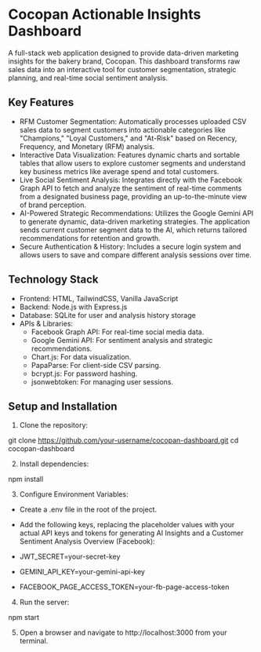 # Cocopan Actionable Insights Dashboard
A full-stack web application designed to provide data-driven marketing insights for the bakery brand, Cocopan. This dashboard transforms raw sales data into an interactive tool for customer segmentation, strategic planning, and real-time social sentiment analysis.

## Key Features
- RFM Customer Segmentation: Automatically processes uploaded CSV sales data to segment customers into actionable categories like "Champions," "Loyal Customers," and "At-Risk" based on Recency, Frequency, and Monetary (RFM) analysis.
- Interactive Data Visualization: Features dynamic charts and sortable tables that allow users to explore customer segments and understand key business metrics like average spend and total customers.
- Live Social Sentiment Analysis: Integrates directly with the Facebook Graph API to fetch and analyze the sentiment of real-time comments from a designated business page, providing an up-to-the-minute view of brand perception.
- AI-Powered Strategic Recommendations: Utilizes the Google Gemini API to generate dynamic, data-driven marketing strategies. The application sends current customer segment data to the AI, which returns tailored recommendations for retention and growth.
- Secure Authentication & History: Includes a secure login system and allows users to save and compare different analysis sessions over time.

## Technology Stack
- Frontend: HTML, TailwindCSS, Vanilla JavaScript
- Backend: Node.js with Express.js
- Database: SQLite for user and analysis history storage
- APIs & Libraries:
  - Facebook Graph API: For real-time social media data.
  - Google Gemini API: For sentiment analysis and strategic recommendations.
  - Chart.js: For data visualization.
  - PapaParse: For client-side CSV parsing.
  - bcrypt.js: For password hashing.
  - jsonwebtoken: For managing user sessions.

## Setup and Installation
1. Clone the repository:

git clone https://github.com/your-username/cocopan-dashboard.git
cd cocopan-dashboard

2. Install dependencies:

npm install

3. Configure Environment Variables:

- Create a .env file in the root of the project.

- Add the following keys, replacing the placeholder values with your actual API keys and tokens for generating AI Insights and a Customer Sentiment Analysis Overview (Facebook):

- JWT_SECRET=your-secret-key
- GEMINI_API_KEY=your-gemini-api-key
- FACEBOOK_PAGE_ACCESS_TOKEN=your-fb-page-access-token

4. Run the server:

npm start

5. Open a browser and navigate to http://localhost:3000 from your terminal.
